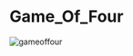 # Game_Of_Four

![gameoffour](https://user-images.githubusercontent.com/74108261/178160833-c1d93a63-2b63-40c1-81e3-f221266efe89.PNG)
